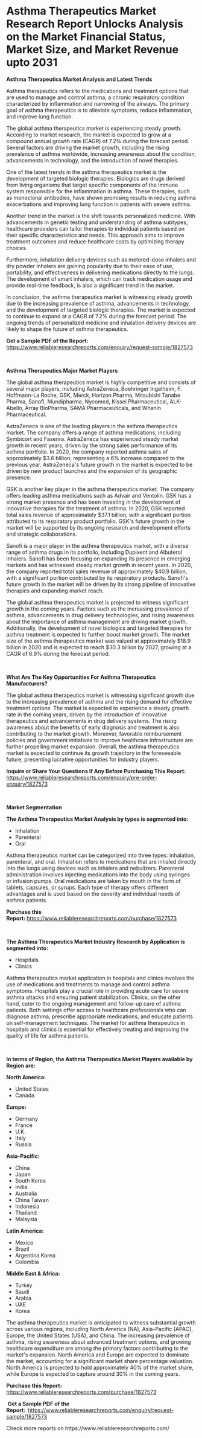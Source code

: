 <p><h1>Asthma Therapeutics Market Research Report Unlocks Analysis on the Market Financial Status, Market Size, and Market Revenue upto 2031</h1></p><p><strong>Asthma Therapeutics Market Analysis and Latest Trends</strong></p>
<p><p>Asthma therapeutics refers to the medications and treatment options that are used to manage and control asthma, a chronic respiratory condition characterized by inflammation and narrowing of the airways. The primary goal of asthma therapeutics is to alleviate symptoms, reduce inflammation, and improve lung function.</p><p>The global asthma therapeutics market is experiencing steady growth. According to market research, the market is expected to grow at a compound annual growth rate (CAGR) of 7.2% during the forecast period. Several factors are driving the market growth, including the rising prevalence of asthma worldwide, increasing awareness about the condition, advancements in technology, and the introduction of novel therapies.</p><p>One of the latest trends in the asthma therapeutics market is the development of targeted biologic therapies. Biologics are drugs derived from living organisms that target specific components of the immune system responsible for the inflammation in asthma. These therapies, such as monoclonal antibodies, have shown promising results in reducing asthma exacerbations and improving lung function in patients with severe asthma.</p><p>Another trend in the market is the shift towards personalized medicine. With advancements in genetic testing and understanding of asthma subtypes, healthcare providers can tailor therapies to individual patients based on their specific characteristics and needs. This approach aims to improve treatment outcomes and reduce healthcare costs by optimizing therapy choices.</p><p>Furthermore, inhalation delivery devices such as metered-dose inhalers and dry powder inhalers are gaining popularity due to their ease of use, portability, and effectiveness in delivering medications directly to the lungs. The development of smart inhalers, which can track medication usage and provide real-time feedback, is also a significant trend in the market.</p><p>In conclusion, the asthma therapeutics market is witnessing steady growth due to the increasing prevalence of asthma, advancements in technology, and the development of targeted biologic therapies. The market is expected to continue to expand at a CAGR of 7.2% during the forecast period. The ongoing trends of personalized medicine and inhalation delivery devices are likely to shape the future of asthma therapeutics.</p></p>
<p><strong>Get a Sample PDF of the Report:&nbsp;</strong> <a href="https://www.reliableresearchreports.com/enquiry/request-sample/1827573">https://www.reliableresearchreports.com/enquiry/request-sample/1827573</a></p>
<p>&nbsp;</p>
<p><strong>Asthma Therapeutics Major Market Players</strong></p>
<p><p>The global asthma therapeutics market is highly competitive and consists of several major players, including AstraZeneca, Boehringer Ingelheim, F. Hoffmann-La Roche, GSK, Merck, Horizon Pharma, Mitsubishi Tanabe Pharma, Sanofi, Mundipharma, Nycomed, Kissei Pharmaceutical, ALK-Abello, Array BioPharma, SAMA Pharmaceuticals, and Whanin Pharmaceutical.</p><p>AstraZeneca is one of the leading players in the asthma therapeutics market. The company offers a range of asthma medications, including Symbicort and Fasenra. AstraZeneca has experienced steady market growth in recent years, driven by the strong sales performance of its asthma portfolio. In 2020, the company reported asthma sales of approximately $3.6 billion, representing a 6% increase compared to the previous year. AstraZeneca's future growth in the market is expected to be driven by new product launches and the expansion of its geographic presence.</p><p>GSK is another key player in the asthma therapeutics market. The company offers leading asthma medications such as Advair and Ventolin. GSK has a strong market presence and has been investing in the development of innovative therapies for the treatment of asthma. In 2020, GSK reported total sales revenue of approximately $37.1 billion, with a significant portion attributed to its respiratory product portfolio. GSK's future growth in the market will be supported by its ongoing research and development efforts and strategic collaborations.</p><p>Sanofi is a major player in the asthma therapeutics market, with a diverse range of asthma drugs in its portfolio, including Dupixent and Albuterol inhalers. Sanofi has been focusing on expanding its presence in emerging markets and has witnessed steady market growth in recent years. In 2020, the company reported total sales revenue of approximately $40.9 billion, with a significant portion contributed by its respiratory products. Sanofi's future growth in the market will be driven by its strong pipeline of innovative therapies and expanding market reach.</p><p>The global asthma therapeutics market is projected to witness significant growth in the coming years. Factors such as the increasing prevalence of asthma, advancements in drug delivery technologies, and rising awareness about the importance of asthma management are driving market growth. Additionally, the development of novel biologics and targeted therapies for asthma treatment is expected to further boost market growth. The market size of the asthma therapeutics market was valued at approximately $18.9 billion in 2020 and is expected to reach $30.3 billion by 2027, growing at a CAGR of 6.9% during the forecast period.</p></p>
<p>&nbsp;</p>
<p><strong>What Are The Key Opportunities For Asthma Therapeutics Manufacturers?</strong></p>
<p><p>The global asthma therapeutics market is witnessing significant growth due to the increasing prevalence of asthma and the rising demand for effective treatment options. The market is expected to experience a steady growth rate in the coming years, driven by the introduction of innovative therapeutics and advancements in drug delivery systems. The rising awareness about the benefits of early diagnosis and treatment is also contributing to the market growth. Moreover, favorable reimbursement policies and government initiatives to improve healthcare infrastructure are further propelling market expansion. Overall, the asthma therapeutics market is expected to continue its growth trajectory in the foreseeable future, presenting lucrative opportunities for industry players.</p></p>
<p><strong>Inquire or Share Your Questions If Any Before Purchasing This Report:</strong> <a href="https://www.reliableresearchreports.com/enquiry/pre-order-enquiry/1827573">https://www.reliableresearchreports.com/enquiry/pre-order-enquiry/1827573</a></p>
<p>&nbsp;</p>
<p><strong>Market Segmentation</strong></p>
<p><strong>The Asthma Therapeutics Market Analysis by types is segmented into:</strong></p>
<p><ul><li>Inhalation</li><li>Parenteral</li><li>Oral</li></ul></p>
<p><p>Asthma therapeutics market can be categorized into three types: inhalation, parenteral, and oral. Inhalation refers to medications that are inhaled directly into the lungs using devices such as inhalers and nebulizers. Parenteral administration involves injecting medications into the body using syringes or infusion pumps. Oral medications are taken by mouth in the form of tablets, capsules, or syrups. Each type of therapy offers different advantages and is used based on the severity and individual needs of asthma patients.</p></p>
<p><strong>Purchase this Report:&nbsp;</strong><a href="https://www.reliableresearchreports.com/purchase/1827573">https://www.reliableresearchreports.com/purchase/1827573</a></p>
<p>&nbsp;</p>
<p><strong>The Asthma Therapeutics Market Industry Research by Application is segmented into:</strong></p>
<p><ul><li>Hospitals</li><li>Clinics</li></ul></p>
<p><p>Asthma therapeutics market application in hospitals and clinics involves the use of medications and treatments to manage and control asthma symptoms. Hospitals play a crucial role in providing acute care for severe asthma attacks and ensuring patient stabilization. Clinics, on the other hand, cater to the ongoing management and follow-up care of asthma patients. Both settings offer access to healthcare professionals who can diagnose asthma, prescribe appropriate medications, and educate patients on self-management techniques. The market for asthma therapeutics in hospitals and clinics is essential for effectively treating and improving the quality of life for asthma patients.</p></p>
<p>&nbsp;</p>
<p><strong>In terms of Region, the Asthma Therapeutics Market Players available by Region are:</strong></p>
<p>
    <p> <strong> North America: </strong>
        <ul>
            <li>United States</li>
            <li>Canada</li>
        </ul>
        </p> 
    <p> <strong> Europe: </strong>
        <ul>
            <li>Germany</li>
            <li>France</li>
            <li>U.K.</li>
            <li>Italy</li>
            <li>Russia</li>
        </ul>
        </p> 
    <p> <strong> Asia-Pacific: </strong>
        <ul>
            <li>China</li>
            <li>Japan</li>
            <li>South Korea</li>
            <li>India</li>
            <li>Australia</li>
            <li>China Taiwan</li>
            <li>Indonesia</li>
            <li>Thailand</li>
            <li>Malaysia</li>
        </ul>
        </p> 
    <p> <strong> Latin America: </strong>
        <ul>
            <li>Mexico</li>
            <li>Brazil</li>
            <li>Argentina Korea</li>
            <li>Colombia</li>
        </ul>
        </p> 
    <p> <strong> Middle East & Africa: </strong>
        <ul>
            <li>Turkey</li>
            <li>Saudi</li>
            <li>Arabia</li>
            <li>UAE</li>
            <li>Korea</li>
        </ul>
    </p>
    </p>
<p><p>The asthma therapeutics market is anticipated to witness substantial growth across various regions, including North America (NA), Asia-Pacific (APAC), Europe, the United States (USA), and China. The increasing prevalence of asthma, rising awareness about advanced treatment options, and growing healthcare expenditure are among the primary factors contributing to the market's expansion. North America and Europe are expected to dominate the market, accounting for a significant market share percentage valuation. North America is projected to hold approximately 40% of the market share, while Europe is expected to capture around 30% in the coming years.</p></p>
<p><strong>Purchase this Report: </strong><a href="https://www.reliableresearchreports.com/purchase/1827573">https://www.reliableresearchreports.com/purchase/1827573</a></p>
<p>&nbsp;<strong>Get a Sample PDF of the Report:&nbsp;&nbsp;</strong><a href="https://www.reliableresearchreports.com/enquiry/request-sample/1827573">https://www.reliableresearchreports.com/enquiry/request-sample/1827573</a></p>
<p><strong></strong></p>
<p>Check more reports on https://www.reliableresearchreports.com/</p>
